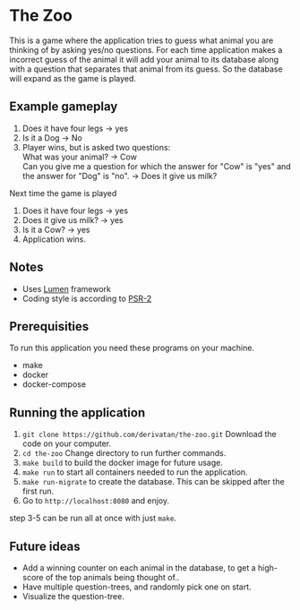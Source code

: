 # The Zoo
This is a game where the application tries to guess what animal you are thinking of by asking yes/no questions.
For each time application makes a incorrect guess of the animal it will add your animal to its database along with a question that separates that animal from its guess. 
So the database will expand as the game is played.

## Example gameplay
1. Does it have four legs -> yes
2. Is it a Dog -> No
3. Player wins, but is asked two questions:<br />
What was your animal? -> Cow<br />
Can you give me a question for which the answer for "Cow" is "yes" and the answer for "Dog" is "no". -> Does it give us milk?

Next time the game is played

1. Does it have four legs -> yes
2. Does it give us milk? -> yes
3. Is it a Cow? -> yes
4. Application wins.

## Notes
* Uses [Lumen](https://lumen.laravel.com/) framework
* Coding style is according to [PSR-2](https://www.php-fig.org/psr/psr-2/)

## Prerequisities
To run this application you need these programs on your machine.
* make
* docker
* docker-compose

## Running the application
1. `git clone https://github.com/derivatan/the-zoo.git` Download the code on your computer.
1. `cd the-zoo` Change directory to run further commands.
1. `make build` to build the docker image for future usage.
1. `make run` to start all containers needed to run the application.
1. `make run-migrate` to create the database. This can be skipped after the first run.   
1. Go to `http://localhost:8080` and enjoy.

step 3-5 can be run all at once with just `make`.

## Future ideas

* Add a winning counter on each animal in the database, to get a high-score of the top animals being thought of..
* Have multiple question-trees, and randomly pick one on start.
* Visualize the question-tree.
